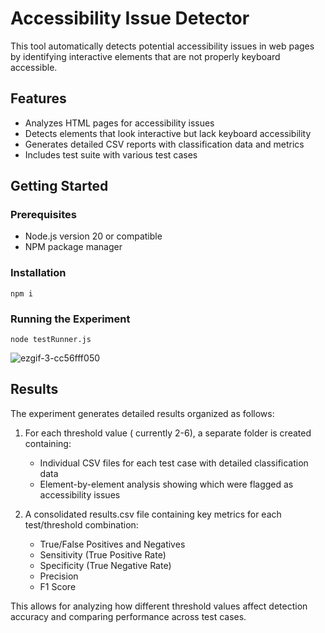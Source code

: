 # Accessibility Issue Detector
This tool automatically detects potential accessibility issues in web pages by identifying interactive elements that are not properly keyboard accessible.

## Features
- Analyzes HTML pages for accessibility issues
- Detects elements that look interactive but lack keyboard accessibility
- Generates detailed CSV reports with classification data and metrics
- Includes test suite with various test cases

## Getting Started

### Prerequisites
- Node.js version 20 or compatible
- NPM package manager

### Installation

```
npm i
```

### Running the Experiment

```
node testRunner.js
```


![ezgif-3-cc56fff050](https://github.com/user-attachments/assets/347964f0-a0e2-4527-a66f-773309131f07)


## Results
The experiment generates detailed results organized as follows:

1. For each threshold value ( currently 2-6), a separate folder is created containing:
   - Individual CSV files for each test case with detailed classification data
   - Element-by-element analysis showing which were flagged as accessibility issues

2. A consolidated results.csv file containing key metrics for each test/threshold combination:
   - True/False Positives and Negatives
   - Sensitivity (True Positive Rate)
   - Specificity (True Negative Rate) 
   - Precision
   - F1 Score

This allows for analyzing how different threshold values affect detection accuracy and comparing performance across test cases.
